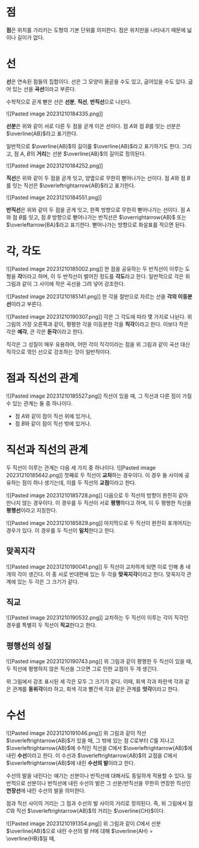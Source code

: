 # 점
**점**은 위치를 가리키는 도형의 기본 단위를 의미한다. 점은 위치만을 나타내기 때문에 넓이나 길이가 없다.
# 선
**선**은 연속된 점들의 집합이다. 선은 그 모양이 올곧을 수도 있고, 굽어있을 수도 있다. 굽어 있는 선을 **곡선**이라고 부른다.

수학적으로 곧게 뻗은 선은 **선분**, **직선**, **반직선**으로 나뉜다.

![[Pasted image 20231210184335.png]]

**선분**은 위와 같이 서로 다른 두 점을 곧게 이은 선이다. 점 $A$와 점 $B$를 잇는 선분은 $\overline{AB}$라고 표기한다.

일반적으로 $\overline{AB}$의 길이를 $\overline{AB}$라고 표기하기도 한다. 그리고, 점 $A$, $B$의 **거리**는 선분 $\overline{AB}$의 길이로 정의된다.

![[Pasted image 20231210184252.png]]

**직선**은 위와 같이 두 점을 곧게 잇고, 양옆으로 무한히 뻗어나가는 선이다. 점 $A$와 점 $B$를 잇는 직선은 $\overleftrightarrow{AB}$라고 표기한다.

![[Pasted image 20231210184551.png]]

**반직선**은 위와 같이 두 점을 곧게 잇고, 한쪽 방향으로 무한히 뻗어나가는 선이다. 점 $A$와 점 $B$를 잇고, 점 $B$ 방향으로 뻗어나가는 반직선은 $\overrightarrow{AB}$ 또는 $\overleftarrow{BA}$라고 표기한다. 뻗어나가는 방향으로 화살표를 적으면 된다.
# 각, 각도
![[Pasted image 20231210185002.png]]
한 점을 공유하는 두 반직선이 이루는 도형을 **각**이라고 하며, 이 두 반직선이 벌어진 정도를 **각도**라고 한다. 일반적으로 각은 위 그림과 같이 그 사이에 작은 곡선을 그려 넣어 강조한다.

![[Pasted image 20231210185141.png]]
한 각을 절반으로 자르는 선을 **각의 이등분선**이라고 부른다.

![[Pasted image 20231210190307.png]]
각은 그 각도에 따라 몇 가지로 나뉜다. 위 그림의 가장 오른쪽과 같이, 평평한 각을 이등분한 각을 **직각**이라고 한다. 이보다 작은 각은 **예각**, 큰 각은 **둔각**이라고 한다.

직각은 그 성질이 매우 유용하여, 어떤 각이 직각이라는 점을 위 그림과 같이 곡선 대신 직각으로 꺾인 선으로 강조하는 것이 일반적이다.
# 점과 직선의 관계
![[Pasted image 20231210185527.png]]
직선이 있을 때, 그 직선과 다른 점이 가질 수 있는 관계는 둘 중 하나이다.
- 점 $A$와 같이 점이 직선 위에 있거나,
- 점 $B$와 같이 점이 직선 밖에 있거나.
# 직선과 직선의 관계
두 직선이 이루는 관계는 다음 세 가지 중 하나이다.
![[Pasted image 20231210185642.png]]
첫째로 두 직선이 **교차**하는 경우이다. 이 경우 둘 사이에 공유하는 점이 하나 생기는데, 이를 두 직선의 **교점**이라고 한다.

![[Pasted image 20231210185728.png]]
다음으로 두 직선의 방향이 완전히 같아 만나지 않는 경우이다. 이 경우를 두 직선이 서로 **평행**하다고 하며, 이 두 평행한 직선을 **평행선**이라고 지칭한다.

![[Pasted image 20231210185829.png]]
마지막으로 두 직선이 완전히 포개어지는 경우가 있다. 이 경우를 두 직선이 **일치**한다고 한다.
## 맞꼭지각
![[Pasted image 20231210190041.png]]
두 직선이 교차하게 되면 이로 인해 총 네 개의 각이 생긴다. 이 중 서로 반대편에 있는 두 각을 **맞꼭지각**이라고 한다. 맞꼭지각 관계에 있는 두 각은 그 크기가 같다.
## 직교
![[Pasted image 20231210190532.png]]
교차하는 두 직선이 이루는 각이 직각인 경우를 특별히 두 직선이 **직교**한다고 한다.
## 평행선의 성질
![[Pasted image 20231210190743.png]]
위 그림과 같이 평행한 두 직선이 있을 때, 두 직선에 평행하지 않은 직선을 그으면 그로 인한 교점이 두 개 생긴다.

위 그림에서 강조 표시된 세 각은 모두 그 크기가 같다. 이때, 회색 각과 파란색 각과 같은 관계를 **동위각**이라 하고, 회색 각과 빨간색 각과 같은 관계를 **엇각**이라고 한다.
# 수선
![[Pasted image 20231210191046.png]]
위 그림과 같이 직선 $\overleftrightarrow{AB}$가 있을 때, 그 밖에 있는 점 $C$로부터 $C$를 지나고 $\overleftrightarrow{AB}$에 수직인 직선을 $C$에서 $\overleftrightarrow{AB}$에 내린 **수선**이라고 한다. 이 수선과 $\overleftrightarrow{AB}$의 교점을 $C$에서 $\overleftrightarrow{AB}$에 내린 **수선의 발**이라고 한다.

수선의 발을 내린다는 얘기는 선분이나 반직선에 대해서도 동일하게 적용할 수 있다. 일반적으로 선분이나 반직선에 내린 수선의 발은 그 선분/반직선을 무한히 연장한 직선인 **연장선**에 내린 수선의 발을 의미한다.

점과 직선 사이의 거리는 그 점과 수선의 발 사이의 거리로 정의된다. 즉, 위 그림에서 점 $C$와 직선 $\overleftrightarrow{AB}$의 거리는 $\overline{CH}$이다.

![[Pasted image 20231210191354.png]]
위 그림과 같이 $C$에서 선분 $\overline{AB}$으로 내린 수선의 발 $H$에 대해 $\overline{AH} = \overline{HB}$일 때, 